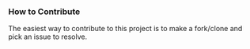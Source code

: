 ### How to Contribute

The easiest way to contribute to this project is to make a fork/clone and pick an issue to resolve.